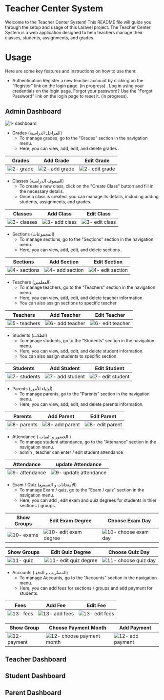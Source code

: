 # Teacher Center System
Welcome to the Teacher Center System! This README file will guide you through the setup and usage of this Laravel project. The Teacher Center System is a web application designed to help teachers manage their classes, students, assignments, and grades.


# Usage
Here are some key features and instructions on how to use them:

- Authentication
Register a new teacher account by clicking on the "Register" link on the login page. (in progress) .
Log in using your credentials on the login page.
Forgot your password? Use the "Forgot Password" link on the login page to reset it. (in progress). 

## Admin Dashboard

![1- dashboard](https://github.com/KareemShaban1/teacher-center-system/assets/42013687/daf48e89-b3d8-4fc8-85a4-f84e0645679b)


- Grades (المراحل الدراسية)
  - To manage grades, go to the "Grades" section in the navigation menu.
  - Here, you can view, add, edit, and delete grades .

| Grades                 | Add Grade                 | Edit Grade                 |
| ---------------------- | ----------------------    | -------------------------  |
|  ![2- grade](https://github.com/KareemShaban1/teacher-center-system/assets/42013687/931a009c-9498-4be2-ad63-53f8b029f40c)  | ![2- add grade](https://github.com/KareemShaban1/teacher-center-system/assets/42013687/496ed51b-dea8-402d-ba01-c235af036610) | ![2- edit grade](https://github.com/KareemShaban1/teacher-center-system/assets/42013687/d6119ec0-d812-45ec-88b4-01f9455ed66a) |

- Classes (الصفوف الدراسية)
  - To create a new class, click on the "Create Class" button and fill in the necessary details.
  - Once a class is created, you can manage its details, including adding students, assignments, and grades.

| Classes                 | Add Class                 | Edit Class                 |
| ----------------------  | ----------------------    | -------------------------  |
| ![3- classes](https://github.com/KareemShaban1/teacher-center-system/assets/42013687/1cc36a25-0324-42f6-b94a-389adee726d4) | ![3- add class](https://github.com/KareemShaban1/teacher-center-system/assets/42013687/4e2ae7a9-ad82-4d7d-aea2-a75c40303fb1) | ![3- edit class](https://github.com/KareemShaban1/teacher-center-system/assets/42013687/84238d8e-4ddf-4d2c-b920-1034df991a16)|

- Sections (المجموعات)
  - To manage sections, go to the "Sections" section in the navigation menu.
  - Here, you can view, add, edit, and delete sections .

| Sections                 | Add Section                 | Edit Section                 |
| ----------------------   | ----------------------      | -------------------------    |
| ![4- sections](https://github.com/KareemShaban1/teacher-center-system/assets/42013687/22ec0093-78d0-4ae5-bb3c-c25ccc4deec2) | ![4- add section](https://github.com/KareemShaban1/teacher-center-system/assets/42013687/945ee048-72ca-44dc-ad42-000ca5c7fd48)  |  ![4- edit section](https://github.com/KareemShaban1/teacher-center-system/assets/42013687/76cebb7f-b9e4-4656-89f6-4300ee30b960)   |


- Teachers (المعلمين)
  - To manage teachers, go to the "Teachers" section in the navigation menu.
  - Here, you can view, add, edit, and delete teacher information.
  - You can also assign sections to specific teacher.


| Teachers                 | Add Teacher                 | Edit Teacher                 |
| ----------------------   | ----------------------      | -------------------------    |
| ![5- teachers](https://github.com/KareemShaban1/teacher-center-system/assets/42013687/5750c50f-d4d0-4404-b095-053a8ece2a67)|  ![6- add teacher](https://github.com/KareemShaban1/teacher-center-system/assets/42013687/f60f672f-527d-44d8-8a1a-c43f50bbeea3) | ![6- edit teacher](https://github.com/KareemShaban1/teacher-center-system/assets/42013687/528966a3-5780-4f5f-a0aa-4adbc675acdc) |




- Students (الطلاب)
  - To manage students, go to the "Students" section in the navigation menu.
  - Here, you can view, add, edit, and delete student information.
  - You can also assign students to specific section.


| Students                 | Add Student                 | Edit Student                 |
| ----------------------   | ----------------------      | -------------------------    |
| ![7- students](https://github.com/KareemShaban1/teacher-center-system/assets/42013687/4301bf62-4b48-460e-9abb-2e68bf949696)|   ![7- add student](https://github.com/KareemShaban1/teacher-center-system/assets/42013687/a58f6c6d-7394-4444-ac8c-a61b4898996d) |  ![7- edit student](https://github.com/KareemShaban1/teacher-center-system/assets/42013687/f2146a79-3ae6-4321-80df-d31a13c7ce24)|


- Parents (أولياء الأمور)
  - To manage parents, go to the "Parents" section in the navigation menu.
  - Here, you can view, add, edit, and delete parents information.

| Parents                  | Add Parent                  | Edit Parent                  |
| ----------------------   | ----------------------      | -------------------------    |
| ![8- parents ](https://github.com/KareemShaban1/teacher-center-system/assets/42013687/c9c80040-5775-4233-b0a2-0a3d3fd2fc72)| ![8- add parent ](https://github.com/KareemShaban1/teacher-center-system/assets/42013687/d499c4a7-e071-4004-8581-ca88ca6e670a)| ![8- edit parent](https://github.com/KareemShaban1/teacher-center-system/assets/42013687/52cbe59a-e2b8-47b2-accc-b79cbd56ed5f)|



- Attendance ( الحضور و الغياب )
  - To manage student attendance, go to the "Attenance" section in the navigation menu.
  - admin , teacher can enter / edit student attendance 

| Attendance               | update Attendance           |
| ----------------------   | ----------------------      | 
| ![9- attendance ](https://github.com/KareemShaban1/teacher-center-system/assets/42013687/4a50343d-913b-4016-9442-35916be75301) | ![9- update attendance](https://github.com/KareemShaban1/teacher-center-system/assets/42013687/c3bce5ab-dc09-4e4b-9d5a-ef933fd642b6) |


- Exam / Quiz (الأمتحانات و التسميع)
  - To manage Exam / quiz, go to the "Exam / quiz" section in the navigation menu.
  - Here, you can add , edit exam and quiz degrees for students in thier sections / groups.

| Show Groups              | Edit Exam Degree            | Choose Exam Day              |
| ----------------------   | ----------------------      | -------------------------    |
| ![10- exams](https://github.com/KareemShaban1/teacher-center-system/assets/42013687/fb78296a-80c4-4009-8c7c-2a55c55bf7c7)|   ![10- edit exam degree](https://github.com/KareemShaban1/teacher-center-system/assets/42013687/c0caa795-6ad9-4529-b0da-9a6a80397808)|   ![10- choose exam day](https://github.com/KareemShaban1/teacher-center-system/assets/42013687/e6793de8-56ac-4663-af02-36d02cd2ba93)|

| Show Groups              | Edit Quiz Degree            | Choose Quiz Day              |
| ----------------------   | ----------------------      | -------------------------    |
| ![11- quiz](https://github.com/KareemShaban1/teacher-center-system/assets/42013687/d8d29e5a-89cb-4367-8353-863376fcf8ac)|  ![11- edit quiz degree](https://github.com/KareemShaban1/teacher-center-system/assets/42013687/68a9bf84-1330-495c-805a-f1a711f7e1cf) |  ![11- choose quiz day](https://github.com/KareemShaban1/teacher-center-system/assets/42013687/75388903-0070-4e87-ba1f-87146485db5e)|



- Accounts ( المصاريف و الدفع)
  - To manage Accounts, go to the "Accounts" section in the navigation menu.
  - Here, you can add fees for sections / groups and add payment for students.

| Fees                     | Add Fee                     | Edit Fee                     |
| ----------------------   | ----------------------      | -------------------------    |
| ![13- fees](https://github.com/KareemShaban1/teacher-center-system/assets/42013687/3fdfad9f-748a-40b2-b4c6-1d26f77ea15b) | ![13- add fees](https://github.com/KareemShaban1/teacher-center-system/assets/42013687/b31bc828-c056-4cd5-8131-485ef96baf5a) | ![13- edit fees](https://github.com/KareemShaban1/teacher-center-system/assets/42013687/8d6e97ac-a432-40a0-9dce-0cad8557f07c) |



| Show Group               | Choose Payment Month        | Add Payment                  |
| ----------------------   | ----------------------      | -------------------------    |
|  ![12- payment](https://github.com/KareemShaban1/teacher-center-system/assets/42013687/84ad7688-1ddb-4407-9180-ed5f4699d742) | ![12- choose payment month ](https://github.com/KareemShaban1/teacher-center-system/assets/42013687/7da86767-68df-45b3-8d47-d54f418911c9) |   ![12- add payment](https://github.com/KareemShaban1/teacher-center-system/assets/42013687/9cf6dde5-40cb-467a-8a66-2085517458c1)  |






## Teacher Dashboard




## Student Dashboard



## Parent Dashboard

